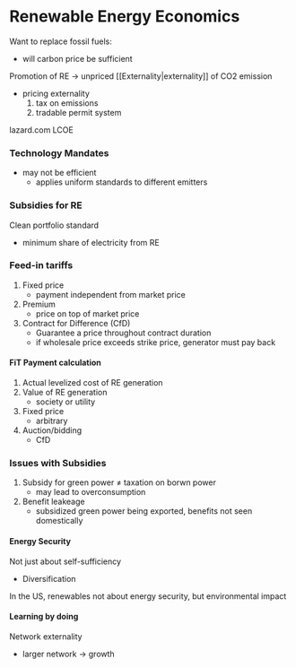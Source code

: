  # Renewable Energy Economics
Want to replace fossil fuels:
- will carbon price be sufficient

Promotion of RE -> unpriced [[Externality|externality]] of CO2 emission
- pricing externality
	1. tax on emissions
	2. tradable permit system

lazard.com LCOE

### Technology Mandates
- may not be efficient
	- applies uniform standards to different emitters
### Subsidies for RE
Clean portfolio standard
- minimum share of electricity from RE

### Feed-in tariffs
1. Fixed price
	- payment independent from market price
2. Premium
	- price on top of market price
3. Contract for Difference (CfD)
	- Guarantee a price throughout contract duration
	- if wholesale price exceeds strike price, generator must pay back

#### FiT Payment calculation
1. Actual levelized cost of RE generation
2. Value of RE generation
	- society or utility
3. Fixed price
	- arbitrary
4. Auction/bidding
	- CfD
	
### Issues with Subsidies
1. Subsidy for green power $\neq$ taxation on borwn power
	- may lead to overconsumption
2. Benefit leakeage
	- subsidized green power being exported, benefits not seen domestically
#### Energy Security
Not just about self-sufficiency
- Diversification

In the US, renewables not about energy security, but environmental impact

#### Learning by doing
Network externality
- larger network -> growth

